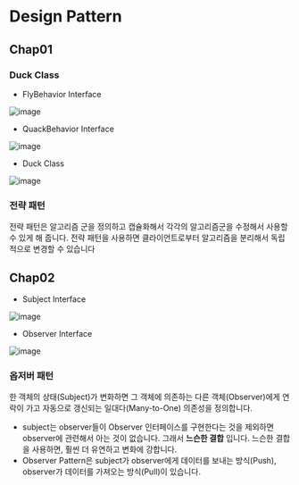 # Design Pattern

## Chap01

### Duck Class

- FlyBehavior Interface

![image](https://user-images.githubusercontent.com/81848094/174433953-35153446-17d1-4e18-bc45-3a0a1981f503.png)

- QuackBehavior Interface

![image](https://user-images.githubusercontent.com/81848094/174433957-a299729d-a944-43b3-a53f-80f6b7db8d64.png)

- Duck Class

![image](https://user-images.githubusercontent.com/81848094/174433959-eec85f99-02bd-4385-afc1-9207dd2ce676.png)

### 전략 패턴
전략 패턴은 알고리즘 군을 정의하고 캡슐화해서 각각의 알고리즘군을 수정해서 사용할 수 있게 해 줍니다. 전략 패턴을 사용하면 클라이언트로부터 알고리즘을 분리해서 독립적으로 변경할 수 있습니다

## Chap02

- Subject Interface

![image](https://user-images.githubusercontent.com/81848094/175792992-4f4cf5d5-0fa8-4672-88a6-c73c97b778b4.png)

- Observer Interface

![image](https://user-images.githubusercontent.com/81848094/175792994-a1e17ac0-eccf-44e0-8c83-0196eaa7063c.png)

### 옵저버 패턴
한 객체의 상태(Subject)가 변화하면 그 객체에 의존하는 다른 객체(Observer)에게 연락이 가고 자동으로 갱신되는 일대다(Many-to-One) 의존성을 정의합니다.

- subject는 observer들이 Observer 인터페이스를 구현한다는 것을 제외하면 observer에 관련해서 아는 것이 없습니다. 그래서 **느슨한 결합** 입니다. 느슨한 결합을 사용하면, 훨씬 더 유연하고 변화에 강합니다.
- Observer Pattern은 subject가 observer에게 데이터를 보내는 방식(Push), observer가 데이터를 가져오는 방식(Pull)이 있습니다.
